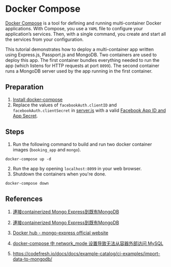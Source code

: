 # Docker Compose

[Docker Compose](https://docs.docker.com/compose/) is a tool for defining and running multi-container Docker applications. With Compose, you use a `YAML` file to configure your application’s services. Then, with a single command, you create and start all the services from your configuration.

This tutorial demonstrates how to deploy a multi-container app written using Express.js, Passport.js and MongoDB.  Two containers are used to deploy this app.  The first container bundles everything needed to run the app (which listens for HTTP requests at port `8099`).  The second container runs a MongoDB server used by the app running in the first container.

## Preparation

1. [Install docker-compose](https://docs.docker.com/compose/install/)
2. Replace the values of `facebookAuth.clientID` and `facebookAuth.clientSecret` in [server.js](server.js) with a valid [Facebook App ID and App Secret](https://github.com/raymondwcs/oauth).

## Steps

1. Run the following command to build and run two docker container images (`booking_app` and `mongo`).

```
docker-compose up -d
```

2. Run the app by opening `localhost:8099` in your web browser.
3. Shutdown the containers when you're done.

```
docker-compose down
```

## References
1. [連接containerized Mongo Express到既有MongoDB](https://medium.com/norsys-octogone/a-local-environment-for-mongodb-with-docker-compose-ba52445b93ed)

2. [連接containerized Mongo Express到既有MongoDB](https://medium.com/@brayce1996/%E9%80%A3%E6%8E%A5containerized-mongo-express%E5%88%B0%E6%97%A2%E6%9C%89mongodb-3a34531bbdec)

3. [Docker hub - mongo-express official website](https://hub.docker.com/_/mongo-express)

4. [docker-compose 中 network_mode 设置导致无法从容器外部访问 MySQL](https://win-man.github.io/2020/02/03/docker-compost-network-mode-mysql-connect/)

5. https://codefresh.io/docs/docs/example-catalog/ci-examples/import-data-to-mongodb/